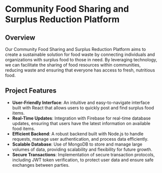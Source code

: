 # Community Food Sharing and Surplus Reduction Platform

## Overview
Our Community Food Sharing and Surplus Reduction Platform aims to create a sustainable solution for food waste by connecting individuals and organizations with surplus food to those in need. By leveraging technology, we can facilitate the sharing of food resources within communities, reducing waste and ensuring that everyone has access to fresh, nutritious food.

## Project Features
- **User-Friendly Interface**: An intuitive and easy-to-navigate interface built with React that allows users to quickly post and find surplus food items.
- **Real-Time Updates**: Integration with Firebase for real-time database updates, ensuring that users have the latest information on available food items.
- **Efficient Backend**: A robust backend built with Node.js to handle requests, manage user authentication, and process data efficiently.
- **Scalable Database**: Use of MongoDB to store and manage large volumes of data, providing scalability and flexibility for future growth.
- **Secure Transactions**: Implementation of secure transaction protocols, including JWT token verification, to protect user data and ensure safe exchanges between parties.

